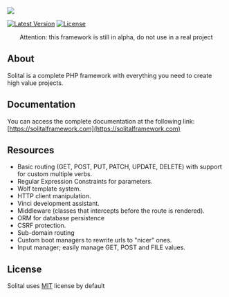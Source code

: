 <img src="https://res.cloudinary.com/bdlsltfmk/image/upload/v1592856523/Solital_logo/solital-logo_qu2rty.png" align="center">

[![Latest Version](https://img.shields.io/github/release/solital/solital.svg?style=flat-square)](https://github.com/solital/solital/releases)
[![License](https://img.shields.io/github/license/solital/solital.svg?style=flat-square)](https://github.com/solital/solital/blob/master/LICENSE)

<p align="center">
Attention: this framework is still in alpha, do not use in a real project
</p>

## About

Solital is a complete PHP framework with everything you need to create high value projects.

## Documentation

You can access the complete documentation at the following link: [https://solitalframework.com](https://solitalframework.com)

## Resources

- Basic routing (GET, POST, PUT, PATCH, UPDATE, DELETE) with support for custom multiple verbs.
- Regular Expression Constraints for parameters.
- Wolf template system.
- HTTP client manipulation.
- Vinci development assistant.
- Middleware (classes that intercepts before the route is rendered).
- ORM for database persistence
- CSRF protection.
- Sub-domain routing
- Custom boot managers to rewrite urls to "nicer" ones.
- Input manager; easily manage GET, POST and FILE values.

## License

Solital uses [MIT](https://github.com/solital/solital/blob/master/LICENSE) license by default
